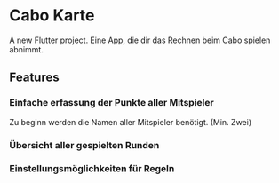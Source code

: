 # Cabo Karte

A new Flutter project. Eine App, die dir das Rechnen beim Cabo spielen abnimmt.

## Features

### Einfache erfassung der Punkte aller Mitspieler

Zu beginn werden die Namen aller Mitspieler benötigt. (Min. Zwei)  


### Übersicht aller gespielten Runden

### Einstellungsmöglichkeiten für Regeln

